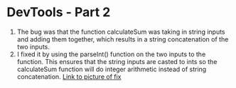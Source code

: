 # DevTools - Part 2

1. The bug was that the function calculateSum was taking in string inputs and adding them together, which results in a string concatenation of the two inputs.
2. I fixed it by using the parseInt() function on the two inputs to the function. This ensures that the string inputs are casted to ints so the calculateSum function will do integer arithmetic instead of string concatenation.
[Link to picture of fix](fix.png)